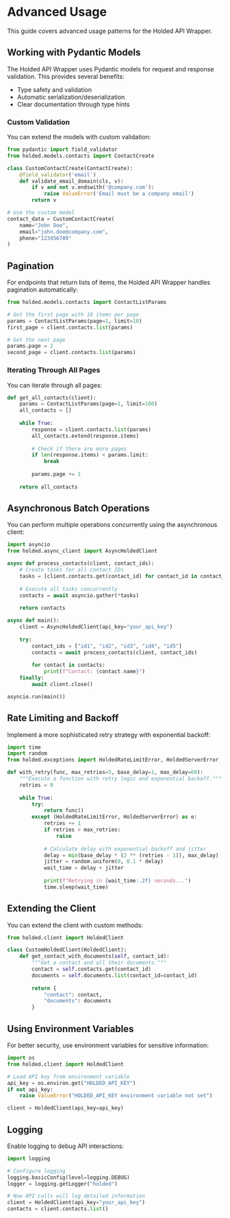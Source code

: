 # Advanced Usage

This guide covers advanced usage patterns for the Holded API Wrapper.

## Working with Pydantic Models

The Holded API Wrapper uses Pydantic models for request and response validation. This provides several benefits:

- Type safety and validation
- Automatic serialization/deserialization
- Clear documentation through type hints

### Custom Validation

You can extend the models with custom validation:

```python
from pydantic import field_validator
from holded.models.contacts import ContactCreate

class CustomContactCreate(ContactCreate):
    @field_validator('email')
    def validate_email_domain(cls, v):
        if v and not v.endswith('@company.com'):
            raise ValueError('Email must be a company email')
        return v

# Use the custom model
contact_data = CustomContactCreate(
    name="John Doe",
    email="john.doe@company.com",
    phone="123456789"
)
```

## Pagination

For endpoints that return lists of items, the Holded API Wrapper handles pagination automatically:

```python
from holded.models.contacts import ContactListParams

# Get the first page with 10 items per page
params = ContactListParams(page=1, limit=10)
first_page = client.contacts.list(params)

# Get the next page
params.page = 2
second_page = client.contacts.list(params)
```

### Iterating Through All Pages

You can iterate through all pages:

```python
def get_all_contacts(client):
    params = ContactListParams(page=1, limit=100)
    all_contacts = []
    
    while True:
        response = client.contacts.list(params)
        all_contacts.extend(response.items)
        
        # Check if there are more pages
        if len(response.items) < params.limit:
            break
            
        params.page += 1
        
    return all_contacts
```

## Asynchronous Batch Operations

You can perform multiple operations concurrently using the asynchronous client:

```python
import asyncio
from holded.async_client import AsyncHoldedClient

async def process_contacts(client, contact_ids):
    # Create tasks for all contact IDs
    tasks = [client.contacts.get(contact_id) for contact_id in contact_ids]
    
    # Execute all tasks concurrently
    contacts = await asyncio.gather(*tasks)
    
    return contacts

async def main():
    client = AsyncHoldedClient(api_key="your_api_key")
    
    try:
        contact_ids = ["id1", "id2", "id3", "id4", "id5"]
        contacts = await process_contacts(client, contact_ids)
        
        for contact in contacts:
            print(f"Contact: {contact.name}")
    finally:
        await client.close()

asyncio.run(main())
```

## Rate Limiting and Backoff

Implement a more sophisticated retry strategy with exponential backoff:

```python
import time
import random
from holded.exceptions import HoldedRateLimitError, HoldedServerError

def with_retry(func, max_retries=5, base_delay=1, max_delay=60):
    """Execute a function with retry logic and exponential backoff."""
    retries = 0
    
    while True:
        try:
            return func()
        except (HoldedRateLimitError, HoldedServerError) as e:
            retries += 1
            if retries > max_retries:
                raise
                
            # Calculate delay with exponential backoff and jitter
            delay = min(base_delay * (2 ** (retries - 1)), max_delay)
            jitter = random.uniform(0, 0.1 * delay)
            wait_time = delay + jitter
            
            print(f"Retrying in {wait_time:.2f} seconds...")
            time.sleep(wait_time)
```

## Extending the Client

You can extend the client with custom methods:

```python
from holded.client import HoldedClient

class CustomHoldedClient(HoldedClient):
    def get_contact_with_documents(self, contact_id):
        """Get a contact and all their documents."""
        contact = self.contacts.get(contact_id)
        documents = self.documents.list(contact_id=contact_id)
        
        return {
            "contact": contact,
            "documents": documents
        }
```

## Using Environment Variables

For better security, use environment variables for sensitive information:

```python
import os
from holded.client import HoldedClient

# Load API key from environment variable
api_key = os.environ.get("HOLDED_API_KEY")
if not api_key:
    raise ValueError("HOLDED_API_KEY environment variable not set")

client = HoldedClient(api_key=api_key)
```

## Logging

Enable logging to debug API interactions:

```python
import logging

# Configure logging
logging.basicConfig(level=logging.DEBUG)
logger = logging.getLogger("holded")

# Now API calls will log detailed information
client = HoldedClient(api_key="your_api_key")
contacts = client.contacts.list()
``` 
